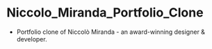 # Niccolo_Miranda_Portfolio_Clone

- Portfolio clone of Niccolò Miranda - an award-winning designer & developer.
